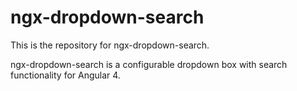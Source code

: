 # ngx-dropdown-search
This is the repository for ngx-dropdown-search.

ngx-dropdown-search is a configurable dropdown box with search functionality for Angular 4.